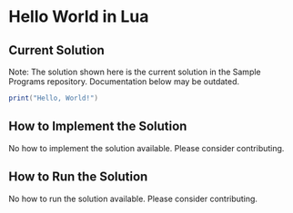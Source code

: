 # Hello World in Lua

## Current Solution

Note: The solution shown here is the current solution in the Sample Programs repository. Documentation below may be outdated.

```Lua
print("Hello, World!")

```

## How to Implement the Solution

No how to implement the solution available. Please consider contributing.

## How to Run the Solution

No how to run the solution available. Please consider contributing.